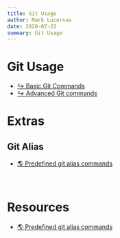 ```yaml
---
title: Git Usage
author: Mark Lucernas
date: 2020-07-22
summary: Git Usage
---
```



# Git Usage

- [↪ Basic Git Commands](basic)
- [↪ Advanced Git commands](advanced)


# Extras

## Git Alias

- [🌎 Predefined git alias commands](https://github.com/GitAlias/gitalias)


<br>

# Resources

- [🌎 Predefined git alias commands](https://github.com/GitAlias/gitalias)

